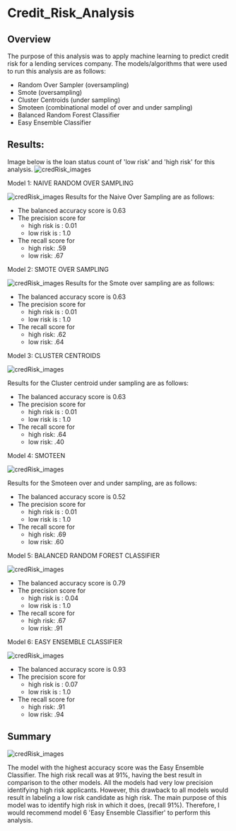 # Credit_Risk_Analysis

## Overview
The purpose of this analysis was to apply machine learning to predict credit risk for a lending services company. 
The models/algorithms that were used to run this analysis are as follows:
- Random Over Sampler (oversampling) 
- Smote (oversampling) 
- Cluster Centroids (under sampling) 
- Smoteen (combinational model of over and under sampling)
- Balanced Random Forest Classifier
- Easy Ensemble Classifier   

## Results: 
Image below is the loan status count of 'low risk' and 'high risk' for this analysis.
![credRisk_images](Resources/l_stat_counts.PNG)

Model 1: NAIVE RANDOM OVER SAMPLING


![credRisk_images](Resources/Naive_Balnc_cnfMtrx_rprt.PNG)
Results for the Naive Over Sampling are as follows:
- The balanced accuracy score is 0.63
- The precision score for 
  - high risk is : 0.01
   - low risk is : 1.0
- The recall score for 
  - high risk: .59
  - low risk: .67
     
 Model 2: SMOTE OVER SAMPLING


![credRisk_images](Resources/smote_blnc_cnfmtrx_rprt.PNG)
Results for the Smote over sampling are as follows:
- The balanced accuracy score is 0.63
- The precision score for 
  - high risk is : 0.01
   - low risk is : 1.0
- The recall score for 
  - high risk: .62
  - low risk: .64
   
Model 3: CLUSTER CENTROIDS

![credRisk_images](Resources/undr_samp_blnc_cnfmtrx_rprt.PNG)

Results for the Cluster centroid under sampling are as follows:

- The balanced accuracy score is 0.63
- The precision score for 
  - high risk is : 0.01
   - low risk is : 1.0
- The recall score for 
  - high risk: .64
  - low risk: .40

Model 4: SMOTEEN

![credRisk_images](Resources/combo_undrOvr_blnc_cnfmtrx_rprt.PNG)

Results for the Smoteen over and under sampling, are as follows:

- The balanced accuracy score is 0.52
- The precision score for 
  - high risk is : 0.01
   - low risk is : 1.0
- The recall score for 
  - high risk: .69
  - low risk: .60


Model 5: BALANCED RANDOM FOREST CLASSIFIER

![credRisk_images](Resources/bal_rand_forsest_accur_cnfmtrx_rprt.PNG)

- The balanced accuracy score is 0.79
- The precision score for 
  - high risk is : 0.04
   - low risk is : 1.0
- The recall score for 
  - high risk: .67
  - low risk: .91

Model 6: EASY ENSEMBLE CLASSIFIER


![credRisk_images](Resources/easy_ensemble_bal_cnfmtrx_rprt.PNG)

- The balanced accuracy score is 0.93
- The precision score for 
  - high risk is : 0.07
   - low risk is : 1.0
- The recall score for 
  - high risk: .91
  - low risk: .94


## Summary
![credRisk_images](Resources/chart.PNG)


The model with the highest accuracy score was the Easy Ensemble Classifier. The high risk recall was at 91%, having the best result in comparison to the other models.  All the models had very low precision identifying high risk applicants. However, this drawback to all models would result in labeling a low risk candidate as high risk. The main purpose of this model was to identify high risk in which it does, (recall 91%). Therefore, I would recommend  model 6 'Easy Ensemble Classifier' to perform this analysis. 